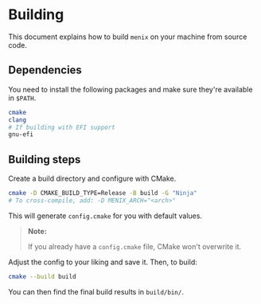# Building
This document explains how to build `menix` on your machine from source code.

## Dependencies
You need to install the following packages and make sure they're available in `$PATH`.

```sh
cmake
clang
# If building with EFI support
gnu-efi
```

## Building steps
Create a build directory and configure with CMake.

```sh
cmake -D CMAKE_BUILD_TYPE=Release -B build -G "Ninja"
# To cross-compile, add: -D MENIX_ARCH="<arch>"
```

This will generate `config.cmake` for you with default values.

> **Note:**
>
> If you already have a `config.cmake` file, CMake won't overwrite it.

Adjust the config to your liking and save it.
Then, to build:
```sh
cmake --build build
```

You can then find the final build results in `build/bin/`.
